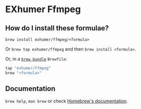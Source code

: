 # EXhumer Ffmpeg

## How do I install these formulae?

`brew install exhumer/ffmpeg/<formula>`

Or `brew tap exhumer/ffmpeg` and then `brew install <formula>`.

Or, in a [`brew bundle`](https://github.com/Homebrew/homebrew-bundle) `Brewfile`:

```ruby
tap "exhumer/ffmpeg"
brew "<formula>"
```

## Documentation

`brew help`, `man brew` or check [Homebrew's documentation](https://docs.brew.sh).
